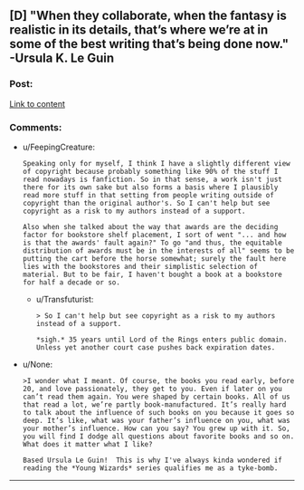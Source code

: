 ## [D] "When they collaborate, when the fantasy is realistic in its details, that’s where we’re at in some of the best writing that’s being done now." -Ursula K. Le Guin

### Post:

[Link to content](http://www.huffingtonpost.com/entry/ursula-k-le-guin-on-amazon-and-the-limitations-of-dystopia_55df771ee4b0b7a963386367)

### Comments:

- u/FeepingCreature:
  ```
  Speaking only for myself, I think I have a slightly different view of copyright because probably something like 90% of the stuff I read nowadays is fanfiction. So in that sense, a work isn't just there for its own sake but also forms a basis where I plausibly read more stuff in that setting from people writing outside of copyright than the original author's. So I can't help but see copyright as a risk to my authors instead of a support.

  Also when she talked about the way that awards are the deciding factor for bookstore shelf placement, I sort of went "... and how is that the awards' fault again?" To go "and thus, the equitable distribution of awards must be in the interests of all" seems to be putting the cart before the horse somewhat; surely the fault here lies with the bookstores and their simplistic selection of material. But to be fair, I haven't bought a book at a bookstore for half a decade or so.
  ```

  - u/Transfuturist:
    ```
    > So I can't help but see copyright as a risk to my authors instead of a support.

    *sigh.* 35 years until Lord of the Rings enters public domain. Unless yet another court case pushes back expiration dates.
    ```

- u/None:
  ```
  >I wonder what I meant. Of course, the books you read early, before 20, and love passionately, they get to you. Even if later on you can’t read them again. You were shaped by certain books. All of us that read a lot, we’re partly book-manufactured. It’s really hard to talk about the influence of such books on you because it goes so deep. It’s like, what was your father’s influence on you, what was your mother’s influence. How can you say? You grew up with it. So, you will find I dodge all questions about favorite books and so on. What does it matter what I like?

  Based Ursula Le Guin!  This is why I've always kinda wondered if reading the *Young Wizards* series qualifies me as a tyke-bomb.
  ```

---

